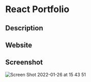 # React Portfolio

## Description

## Website



## Screenshot

![Screen Shot 2022-01-26 at 15 43 51](https://user-images.githubusercontent.com/39717428/151259700-1d84a731-28a3-4cf9-9452-9bb1b01aba0e.png)

